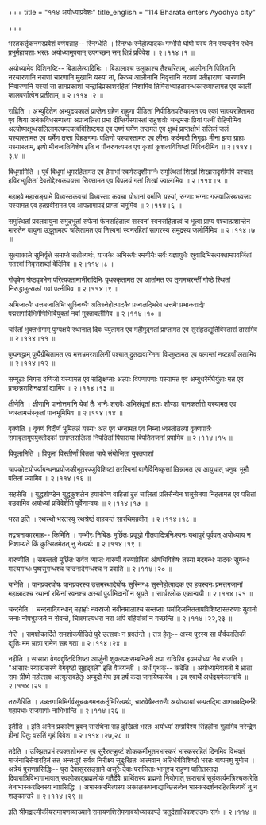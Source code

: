 +++
title = "११४ अयोध्याप्रवेशः"
title_english = "114 Bharata enters Ayodhya city"

+++


भरतकर्तृकनगरप्रवेशं वर्णयन्नाह-- स्निग्धेति । स्निग्धः स्नेहोत्पादकः
गम्भीरो घोषो यस्य तेन स्यन्दनेन रथेन प्रभुर्महायशाः भरतः अयोध्यामुपयान्
उपगच्छन् सन् क्षिप्रं प्रविवेश  ॥  २।११४।१  ॥   

  

अयोध्यामेव विशिनष्टि-- बिडालेत्यादिभिः । बिडालाश्च उलूकाश्च तैश्चरिताम्,
आलीनानि पिहितानि नरचारणानि नराणां चारणानि मुखानि यस्यां तां, किञ्च
आलीनानि निवृत्तानि नराणां प्रतीहाराणां चारणानि निवारणानि यस्यां सा
तामप्रकाशां चन्द्रादिप्रकाशरहितां निशामिव तिमिराभ्याहतामन्धकारव्याप्तामत
एव कालीं कालवर्णात्वेन प्रतीताम्  ॥  २।११४।२  ॥   

  

राह्विति । अभ्युदितेन अभ्युदयकालं प्राप्तेन ग्रहेण राहुणा पीडितां
निपीडितपतिकामत एव एकां सहायरहितामत एव श्रिया अनेकविधसम्पत्त्या
अप्रज्वलिता प्रभा दीप्तिर्यस्यास्तां राहुशत्रोः चन्द्रमसः प्रियां पत्नीं
रोहिणीमिव अल्पोष्णक्षुब्धसलिलामल्पमल्पत्वविशिष्टमत एव उष्णं घर्मेण
तप्तमत एव क्षुब्धं प्राप्तक्षोभं सलिलं जलं यस्यास्तामत एव घर्मेण तप्ता
विहङ्गमाः पक्षिणो यस्यास्तामत एव लीनाः कर्दमादौ निगूढाः मीना झषा ग्राहाः
यस्यास्ताम्, झषो मीनजातिविशेष इति न पौनरुक्त्यमत एव कृशां
कृशत्वविशिष्टां गिरिनदीमिव  ॥  २।११४।३,४  ॥   

  

विधूमामिति । पूर्वं विधूमां धूमरहितामत एव हेमाभां स्वर्णसदृशीमग्नेः
समुत्थितां शिखां शिखासदृशीमपि पश्चात् हविरभ्युक्षितां देवतोद्देश्यकपयसा
सिक्तामत एव विप्रलयं गतां शिखां ज्वालामिव  ॥  २।११४।५  ॥   

  

महाहवे महासङ्ग्रामे विध्वस्तकवचां विध्वस्ताः कवचा योधानां वर्माणि
यस्यां, रुग्णाः भग्नाः गजवाजिरथध्वजाः यस्यामत एव हतप्रवीरामत एव
आपन्नामापदं प्राप्तां चमूमिव  ॥  २।११४।६  ॥   

  

समुत्थितां प्रबलवायुना समुद्भूतां सफेनां फेनसहितात्वं सस्वनां
स्वनसहितात्वं च भूत्वा प्राप्य पश्चात्प्रशान्तेन मारुतेन वायुना
उद्धूतामल्पं चलितामत एव निस्वनां स्वनरहितां सागरस्य समुद्रस्य जलोर्मिमिव
 ॥  २।११४।७  ॥   

  

सुत्याकाले सुनिर्वृत्ते समाप्ते सतीत्यर्थः, याजकैः अभिरूपैः रमणीयैः
सर्वैः यज्ञायुधैः स्रुवादिभिस्त्यक्तामपवर्जितां गतरवां निवृत्तशब्दां
वेदिमिव  ॥  २।११४।८  ॥   

  

गोवृषेण श्रेष्ठवृषभेण परित्यक्तामाभीरादिभिः पृथक्कृतामत एव आर्तामत एव
तृणमचरन्तीं गोष्ठे स्थितां निरुद्धामुत्सकां गवां पत्नीमिव  ॥  २।११४।९
 ॥   

  

अभिजात्यैः उत्तमजातिभिः सुस्निग्धैः अतिस्नेहोत्पादकैः प्रज्वलद्भिरेव
उत्तमैः प्रभाकराद्यैः पद्मरागादिभिर्मणिभिर्वियुक्तां नवां मुक्तावलीमिव
 ॥  २।११४।१०  ॥   

  

चरितां भुक्तभोगाम् पुण्यक्षये स्थानात् दिवः च्युतामत एव महीमुद्गतां
प्राप्तामत एव सुसंहृतद्युतिविस्तारां तारामिव  ॥  २।११४।११  ॥   

  

पुष्पनद्धाम् पुष्पैर्ग्रथितामत एव मत्तभ्रमरशालिनीं पश्चात्
द्रुतदावाग्निना विप्लुष्टामत एव क्लान्तां नष्टहर्षां लतामिव  ॥  २।११४।१२
 ॥   

  

सम्मूढाः निगमा वणिजो यस्यामत एव सङ्क्षिप्ताः अल्पाः विपणापणाः यस्यामत एव
अम्बुधरैर्मेघैर्युताः मत एव प्रच्छन्नशशिनक्षत्रां द्यामिव  ॥  २।११४।१३
 ॥   

  

क्षीणेति । क्षीणानि पानोत्तमानि येषां तैः भग्नैः शरावैः अभिसंवृतां हताः
शौण्डाः पानकर्तारो यस्यामत एव ध्वस्तामसंस्कृतां पानभूमिमिव  ॥  २।११४।१४
 ॥   

  

वृक्णेति । वृक्णं विदीर्णं भूमितलं यस्याः अत एव भग्नामत एव निम्नां
ध्वस्तौन्नत्यां वृक्णपात्रैः समावृतामुपयुक्तोदकां समाप्तसलिलां निपतितां
पिपासया विपतितजनां प्रपामिव  ॥  २।११४।१५  ॥   

  

विपुलामिति । विपुलां विस्तीर्णां विततां चापे संयोजितां युक्तपाशां  

चापकोट्योर्ज्याबन्धनप्रयोजकीभूतरज्जुविशिष्टां तरस्विनां
बाणैर्विनिष्कृत्तां छिन्नामत एव आयुधात् धनुषः भूमौ पतितां ज्यामिव  ॥ 
२।११४।१६  ॥   

  

सहसेति । युद्धशौण्डेन युद्धकुशलेन हयारोरेण वाहितां द्रुतं चालितां
प्रतिसैन्येन शत्रुसेनया निहतामत एव पतितां वडवामिव अयोध्यां प्रविवेशेति
पूर्वेणान्वयः  ॥  २।११४।१७  ॥   

  

भरत इति । रथस्थो भरतस्यु रथश्रेष्ठं वाहयन्तं सारथिमब्रवीत्  ॥  २।११४।१८
 ॥   

  

तद्वचनाकारमाह-- किमिति । गम्भीरः निबिडः मूर्छितः प्रवृद्धो
गीतवादित्रनिःस्वनः यथापुरं पूर्ववत् अयोध्याय न निशाम्यते किं
कुत्सितमेतत् नु नेत्यर्थः  ॥  २।११४।१९  ॥   

  

वारुणीति । समन्ततो मूर्छितः सर्वत्र व्याप्तः वारुणी वरुणप्रेषिता
औषधिविशेषः तस्या मदगन्धः मादकः सुगन्धः माल्यगन्धः पुष्पसुगन्धश्च
चन्दनादेर्गन्धश्च न प्रवाति  ॥  २।११४।२०  ॥   

  

यानेति । यानप्रवरघोषः यानप्रवरस्य उत्तमरथादेर्घोषः सुस्निग्धः
सुस्नेहोत्पादक एव हयस्वनः प्रमत्तगजानां महान्नादश्च रथानां रथिनां
स्वनश्च अस्यां पुर्यामिदानीं न श्रूयते । सार्धश्लोक एकान्वयी  ॥  २।११४।२१
 ॥   

  

चन्दनेति । चन्दनादिगन्धान् महार्हाः नवस्रजो नवीनमालाश्च सन्तप्ताः
घर्मादिजनिततापविशिष्टास्तरुणाः युवानो जनाः नोपभुञ्जते न सेवन्ते,
चित्रमाल्यधरा नरा अपि बहिर्यात्रां न गच्छन्ति  ॥  २।११४।२२,२३  ॥   

  

नेति । रामशोकार्दिते रामशोकपीडिते पुरे उत्सवाः न प्रवर्तन्ते । तत्र
हेतुः-- अस्य पुरस्य सा पौर्वकालिकी द्युतिः मम भ्रात्रा रामेण सह गता  ॥ 
२।११४।२४  ॥   

  

नहीति । सासारा वेगवद्दृष्टिविशिष्टा आर्जुनी शुक्लपक्षसम्बन्धिनी क्षपा
रात्रिरिव इयमयोध्यां नैव राजति । "आसारः स्यात्प्रसरणे वेगवृष्टौ
सुहृद्बले" इति वैजयन्ती । अर्धं पृथक्-- कदेति । अयोध्यामेवागतो मे भ्राता
रामः ग्रीष्मे महोत्सवः अत्युत्सवहेतुः अम्बुदो मेघ इव हर्षं कदा
जनयिष्यत्येव । इव एवार्थे अर्धद्वयमेकान्वयि  ॥  २।११४।२५  ॥   

  

तरुणैरिति । उन्नतगामिभिर्गर्वसूचकगमनकर्तृभिरित्यर्थः, चारुवेषैस्तरुणैः
अयोध्यायां सम्पतद्भिः आगच्छद्भिर्नरैः महापथाः राजमार्गाः नाभिभान्ति  ॥ 
२।११४।२६  ॥   

  

इतीति । इति अनेन प्रकारेण ब्रुवन् सारथिना सह दुःखितो भरतः अयोध्यां
सम्प्रविश्य सिंहहीनां गुहामिव नरेन्द्रेण हीनां पितुः वसतिं गृहं विवेश  ॥ 
२।११४।२७,२८  ॥   

  

तदेति । उज्झितप्रभं त्यक्तशोभमत एव सुरैरुत्क्रुष्टं शोककर्मीभूतमभास्करं
भास्कररहितं दिनमिव विभक्तं मार्जनादिसेवारहितं तत् अन्तःपुरं सर्वत्र
निरीक्ष्य सुदुःखितः आत्मवान् अतिधैर्यविशिष्टो भरतः बाष्पमश्रु मुमोच ।
अत्रेयं पुराणप्रसिद्धिः-- पुरा देवासुरसङ्ग्रामे असुरैः देवाः पराजिताः
भानुश्च राहुणा पातितस्तदा दिवारात्रिविभागाभावात् स्वलोकाद्ब्रह्मलोकं
गतैर्देवैः प्रार्थितस्य ब्रह्मणो नियोगात् सप्तरात्रं
सूर्यकार्यमत्रिश्चकारेति तेनाभास्करदिनस्य नाप्रसिद्धिः । अभास्करमित्यस्य
अकालकघनाद्याच्छिन्नत्वेन भास्करदर्शनरहितमित्यर्थे तु न शङ्कान्तरे  ॥ 
२।११४।२९  ॥   

  

इति श्रीमद्वाल्मीकीयरामायणव्याख्याने रामायणशिरोमणावयोध्याकाण्डे
चतुर्दशाधिकशततमः सर्गः  ॥  २।११४  ॥   

  

  


